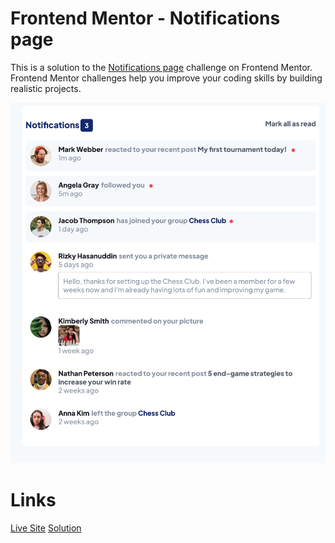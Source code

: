 # Frontend Mentor - Notifications page

This is a solution to the [Notifications page](https://www.frontendmentor.io/challenges/notifications-page-DqK5QAmKbC) challenge on Frontend Mentor. Frontend Mentor challenges help you improve your coding skills by building realistic projects.

![Design preview for Notifications page coding challenge](./src/images/design-preview.png)

# Links

[Live Site](https://szczepanieceryk.github.io/Frontend-Mentor-Notifications-page/)
[Solution](https://www.frontendmentor.io/solutions/interactive-notification-page-done-with-react-RsGmVfCPki)
